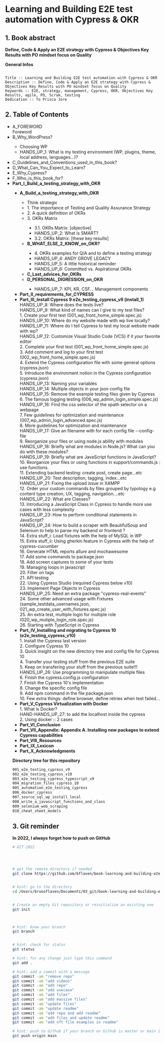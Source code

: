 # Learning and Building E2E test automation with Cypress & OKR

## 1. Book abstract

**Define, Code & Apply an E2E strategy with Cypress & Objectives Key Results with PO mindset focus on Quality**


__General Infos__

```

Title :: Learning and Building E2E test automation with Cypress & OKR
Description :: Define, Code & Apply an E2E strategy with Cypress & Objectives Key Results with PO mindset focus on Quality
Keywords :: E2E, strategy, management, Cypress, OKR, Objectives Key Results, agile, PO, Scrum, testing
Dedication :: To Prisca Jore 

```



## 2. Table of Contents

<ul type="square">
<!-- intro -->
<li>A_FOREWORD</li>
    Foreword
<li>B_Why_WordPress?</li>
	<ul type="circle">
	    <li>Choosing WP</li>
		<li>HANDS_UP_1: What is my testing environment (WP, plugins, theme, local address, languages...)?</li>
	</ul>
<li>C_Guidelines_and_Conventions_used_in_this_book?</li>
<li>D_What_Can_You_Expect_to_Learn?</li>
<li>E_Why_Cypress?</li>
<li>F_Who_is_this_book_for?</li>

<!-- part_I -->
<li><b>Part_I_Build_a_testing_strategy_with_OKR</b></li>
	<ul type="square">
	<li><b>A_Build_a_testing_strategy_with_OKR</b></li>
		<ul type="circle">
		    <li>Think strategic</li>
		    <li>1. The importance of Testing and Quality Assurance Strategy</li>
		    <li>2. A quick definition of OKRs</li>
		    <li>3. OKRs Matrix</li>
		    	<ul type="disc">
		    	<li>3.1.  OKRs Matrix: [objective]</li>
		    	<li>HANDS_UP_2: What is SMART?</li>
		    	<li>3.2. OKRs Matrix: [these key results]</li>
		    	</ul>
		<li><b>B_WHAT_ELSE_2_KNOW_on_OKR?</b></li>
			<ul type="disc">
		    <li>4. OKRs examples for Q/A and to define a testing strategy</li>
		    <li>HANDS_UP_4: ANDY GROVE LEGACY</li>
		    <li>HANDS_UP_5: A little historical reminder</li>
		    <li>HANDS_UP_6: Committed vs. Aspirational OKRs</li>
			</ul>
		<li><b>C_Last_advices_for_OKRs</b></li>
		<li><b>D_PERSONAL_DIGRESSION_on_OKR</b></li>
			<ul type="disc">
		    <li>HANDS_UP_7: KPI, KR, CSF... Management components</li>
			</ul>
		</ul>


<!-- Part_II -->
<li><b>Part_II_requirements_for_CYPRESS</b></li>

<!-- Part_III -->
<li><b>Part_III_Install Cypress 9 e2e_testing_cypress_v9 (install_1)</b></li>
	    HANDS_UP_8: Where does the tests live?<br>
	    HANDS_UP_9: What kind of names can I give to my test files?<br>
	    1. Create your first test (001_wp_front_home_simple.spec.js)<br>
	    HANDS_UP_10: Where do my website made with wp live locally?<br>
	    HANDS_UP_11: Where do I tell Cypress to test my local website made with wp?<br>
	    HANDS_UP_12: Customize Visual Studio Code (VCS) if it your favorite editor <br>
	    2. Complete your first test (001_wp_front_home_simple.spec.js)<br>
	    3. Add comment and log to your first test (002_wp_front_home_simple.spec.js)<br>
	    4. Extend the Cypress configuration file with some general options (cypress.json)<br>
	    5. Introduce the environment notion in the Cypress configuration (cypress.json)<br>
	    HANDS_UP_13: Naming your variables<br>
	    HANDS_UP_14: Multiple objects in your json config file<br>
	    HANDS_UP_15: Remove the example testing files given by Cypress<br>
	    6. The famous logging testing (006_wp_admin_login_simple.spec.js)<br>
	    HANDS_UP_16: Find the css selector of the xpath selector on a webpage<br>
	    7. Few guidelines for optimization and maintenance (007_wp_admin_login_advanced.spec.js)<br>
	    8. More guidelines for optimization and maintenance<br>
	    HANDS_UP_17: Give an filename with for each config file --config-file<br>
	    9. Reorganize your files or using node.js ability with modules<br>
	    HANDS_UP_18: Briefly what are modules in Node.js? What can you do with these modules?<br>
	    HANDS_UP_19: Briefly what are JavaScript functions in JavaScript?<br>
	    10. Reorganize your files or using functions in support/commands.js :  use functions.<br>
	    11. Extending backend testing: create post, create page...etc<br>
	    HANDS_UP_20: Test description, tagging, index...etc<br>
	    HANDS_UP_21: Fixing the upload issue in XAMPP<br>
	    12. Order your custom commands by files grouped by typology e.g content type creation, UX, tagging, navigation....etc<br>
	    HANDS_UP_22:  What are Classes?<br>
	    13. Introducing a JavaScript Class in Cypress to handle more use cases with less complexity<br>
	    HANDS_UP_23: How to perform conditional statements in JavaScript?<br>
	    HANDS_UP_24: How to build a scraper with BeautifulSoup and Selenium to help to parse my backend or frontend ?<br>
	    14. Extra stuff_i: Load fixtures with the help of MySQL in WP<br>
	    15. Extra stuff_ii: Using gherkin feature in Cypress with the help of cypress-cucumber<br>
	    16.  Generate HTML reports allure and mochawesome<br>
	    17. Add some commands to package.json<br>
	    18. Add screen captures to some of your tests<br>
	    19. Managing loops in javascript<br>
	    20. Filter on tags<br>
	    21. API testing<br>
	    22. Using Cypress Studio (required Cypress below v10)<br>
	    23. Implement Page Objects in Cypress<br>
	    HANDS_UP_25: Need an extra package "cypress-real-events"<br>
	    24. Some other advanced usage with Fixtures (sample_testdata_usernames.json, 021_wp_create_user_with_fixtures.spec.js)<br>
	    25. An extra test, multiple login for multiple role (020_wp_mutiple_login_role.spec.js)<br>
	    26. Starting with TypeScript in Cypress<br>

<!-- Part_IV -->
<li><b>Part_IV_Installing and migrating to Cypress 10 (e2e_testing_cypress_v10)</b></li>
	    1. Install the Cypress last version<br>
	    2. Configure Cypress 10<br>
	    3. Quick insight on the new directory tree and config file for Cypress 10<br>
	    4. Transfer your testing stuff from the previous E2E suite<br>
	    5. Keep on transfering your stuff from the previous suite!!!<br>
	    HANDS_UP_26: Use programming to manipulate multiple files<br>
	    6. Finish the cypress.config.js configuration<br>
	    7. Finish the Cypress 10's implementation<br>
	    8. Change the specific config file<br>
	    9. Add npm command in the file package.json<br>
	    10. Few extra things:  define browser, define retries when test failed...<br>
<!-- Part_V -->
<li><b>Part_V_Cypress Virtualization with Docker</b></li> 
	    1. What is Docker?<br>
	    HAND-HANDS_UP_27: to add the localhost inside the cypress<br>
	    2. Using docker :: 2 cases<br>
<!-- Part_VI -->
<li><b>Part_VI_Conclusion</b></li>
<!-- Part_VII -->
<li><b>Part_VII_Appendix: Appendix A. Installing new packages to extend Cypress capabilities</b></li>
<!-- Part_VIII -->
<li><b>Part_VIII_Resources</b></li>
<!-- Part_IX -->
<li><b>Part_IX_Lexicon</b></li>
<!-- Part_X -->
<li><b>Part_X_Acknowledgments</b></li>
</ul>





**Directory tree for this repository**
```bash
001_e2e_testing_cypress_v9
002_e2e_testing_cypress_v10
003_e2e_testing_cypress_typescript_v9
004_migration_files_cypress_10
005_automation_e2e_testing_cypress
006_docker_cypress
007_source_sql_wp_install_local
008_write_a_javascript_functions_and_class
009_selenium_web_scraping
010_cheat_sheet_models
```


## 3. Git reminder

**In 2022, I always forget how to push on GitHub**

```bash
# GIT 2022




# get the remote directory if needed
git clone https://github.com/bflaven/book-learning-and-building-e2e-test-automation-with-cypress-and-okr.git


# hint: go to the directory
cd /Users/brunoflaven/Documents/03_git/book-learning-and-building-e2e-test-automation-with-cypress-and-okr


# Create an empty Git repository or reinitialize an existing one
git init



# hint: know your branch
git branch


# hint: check for status
git status

# hint: for any change just type this command
git add .

# hint: add a commit with a message
git commit -am "remove repo"
git commit -am "add videos"
git commit -am "add repo"
git commit -am "add usecase"
git commit -am "add files"
git commit -am "add massive files"
git commit -am "update files"
git commit -am "update readme"
git commit -am "add repo and add readme"
git commit -am "add files and update readme"
git commit -am "add nft file examples in readme"

# hint: push to Github if your branch on Github is master or main if it main
git push origin main

```






